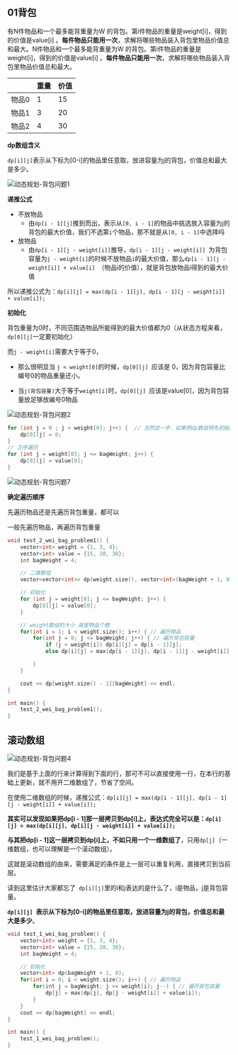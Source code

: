 ## 01背包

有N件物品和一个最多能背重量为W 的背包。第i件物品的重量是weight[i]，得到的价值是value[i] 。**每件物品只能用一次**，求解将哪些物品装入背包里物品价值总和最大。N件物品和一个最多能背重量为W 的背包。第i件物品的重量是weight[i]，得到的价值是value[i] 。**每件物品只能用一次**，求解将哪些物品装入背包里物品价值总和最大。

|       | 重量 | 价值 |
| ----- | ---- | ---- |
| 物品0 | 1    | 15   |
| 物品1 | 3    | 20   |
| 物品2 | 4    | 30   |

**dp数组含义**

`dp[i][j]`表示从下标为[0-i]的物品里任意取，放进容量为j的背包，价值总和最大是多少。

![动态规划-背包问题1](https://syz-picture.oss-cn-shenzhen.aliyuncs.com/20210110103003361.png)

**递推公式**

- 不放物品
  - 由`dp[i - 1][j]`推到而出，表示从`[0, i - 1]`的物品中挑选放入容量为j的背包的最大价值，我们不选第`i`个物品，那不就是从`[0, i - 1]`中选择吗
- 放物品
  - 由`dp[i - 1][j - weight[i]]`推导，`dp[i - 1][j - weight[i]] `为背包容量为`j - weight[i]`的时候不放物品`i`的最大价值，那么`dp[i - 1][j - weight[i]] + value[i] `（物品i的价值），就是背包放物品i得到的最大价值

所以递推公式为：`dp[i][j] = max(dp[i - 1][j], dp[i - 1][j - weight[i]] + value[i]);`

**初始化**

背包重量为0时，不同范围选物品所能得到的最大价值都为0（从状态方程来看，`dp[0][j]`一定要初始化）

而`j - weight[i]`需要大于等于0，

- 那么很明显当 `j < weight[0]`的时候，`dp[0][j] `应该是 0，因为背包容量比编号0的物品重量还小。

- 当`j(背包容量)`大于等于`weight[i]`时，`dp[0][j] `应该是value[0]，因为背包容量放足够放编号0物品

![动态规划-背包问题2](https://syz-picture.oss-cn-shenzhen.aliyuncs.com/2021011010304192.png)

```c++
for (int j = 0 ; j < weight[0]; j++) {  // 当然这一步，如果把dp数组预先初始化为0了，这一步就可以省略，但很多同学应该没有想清楚这一点。
    dp[0][j] = 0;
}
// 正序遍历
for (int j = weight[0]; j <= bagWeight; j++) {
    dp[0][j] = value[0];
}
```

![动态规划-背包问题7](https://syz-picture.oss-cn-shenzhen.aliyuncs.com/20210110103109140.png)

**确定遍历顺序**

先遍历物品还是先遍历背包重量，都可以

一般先遍历物品，再遍历背包重量

```c++
void test_2_wei_bag_problem1() {
    vector<int> weight = {1, 3, 4};
    vector<int> value = {15, 20, 30};
    int bagWeight = 4;

    // 二维数组
    vector<vector<int>> dp(weight.size(), vector<int>(bagWeight + 1, 0));

    // 初始化
    for (int j = weight[0]; j <= bagWeight; j++) {
        dp[0][j] = value[0];
    }

    // weight数组的大小 就是物品个数
    for(int i = 1; i < weight.size(); i++) { // 遍历物品
        for(int j = 0; j <= bagWeight; j++) { // 遍历背包容量
            if (j < weight[i]) dp[i][j] = dp[i - 1][j];
            else dp[i][j] = max(dp[i - 1][j], dp[i - 1][j - weight[i]] + value[i]);

        }
    }

    cout << dp[weight.size() - 1][bagWeight] << endl;
}

int main() {
    test_2_wei_bag_problem1();
}
```

## 滚动数组

![动态规划-背包问题4](https://syz-picture.oss-cn-shenzhen.aliyuncs.com/20210118163425129.jpg)

我们是基于上面的行来计算得到下面的行，那可不可以直接使用一行，在本行的基础上更新，就不用开二维数组了，节省了空间。

在使用二维数组的时候，递推公式：`dp[i][j] = max(dp[i - 1][j], dp[i - 1][j - weight[i]] + value[i]);`

**其实可以发现如果把dp[i - 1]那一层拷贝到dp[i]上，表达式完全可以是：`dp[i][j] = max(dp[i][j], dp[i][j - weight[i]] + value[i]);`**

**与其把dp[i - 1]这一层拷贝到dp[i]上，不如只用一个一维数组了**，只用`dp[j]`（一维数组，也可以理解是一个滚动数组）。

这就是滚动数组的由来，需要满足的条件是上一层可以重复利用，直接拷贝到当前层。

读到这里估计大家都忘了` dp[i][j]`里的i和j表达的是什么了，i是物品，j是背包容量。

**`dp[i][j] `表示从下标为[0-i]的物品里任意取，放进容量为j的背包，价值总和最大是多少**。

```c++
void test_1_wei_bag_problem() {
    vector<int> weight = {1, 3, 4};
    vector<int> value = {15, 20, 30};
    int bagWeight = 4;

    // 初始化
    vector<int> dp(bagWeight + 1, 0);
    for(int i = 0; i < weight.size(); i++) { // 遍历物品
        for(int j = bagWeight; j >= weight[i]; j--) { // 遍历背包容量
            dp[j] = max(dp[j], dp[j - weight[i]] + value[i]);
        }
    }
    cout << dp[bagWeight] << endl;
}

int main() {
    test_1_wei_bag_problem();
}
```


